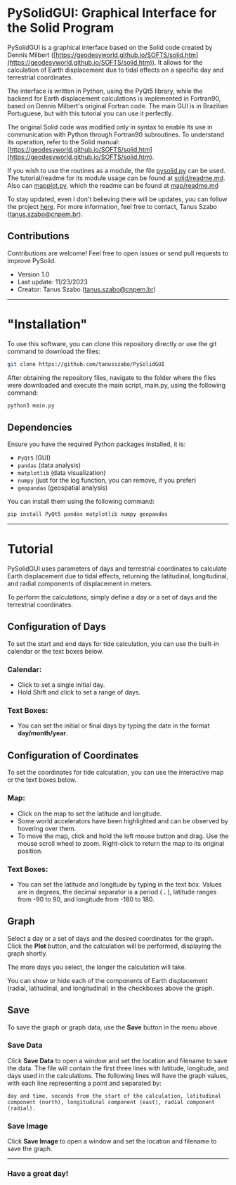 # PySolidGUI: Graphical Interface for the Solid Program

PySolidGUI is a graphical interface based on the Solid code created by Dennis Milbert ([https://geodesyworld.github.io/SOFTS/solid.htm](https://geodesyworld.github.io/SOFTS/solid.htm)). It allows for the calculation of Earth displacement due to tidal effects on a specific day and terrestrial coordinates.

The interface is written in Python, using the PyQt5 library, while the backend for Earth displacement calculations is implemented in Fortran90, based on Dennis Milbert's original Fortran code. The main GUI is in Brazilian Portuguese, but with this tutorial you can use it perfectly.

The original Solid code was modified only in syntax to enable its use in communication with Python through Fortran90 subroutines. To understand its operation, refer to the Solid manual: [https://geodesyworld.github.io/SOFTS/solid.htm](https://geodesyworld.github.io/SOFTS/solid.htm).

If you wish to use the routines as a module, the file [pysolid.py](solid/pysolid.py) can be used. The tutorial/readme for its module usage can be found at [solid/readme.md](solid/readme.md). Also can [mapplot.py](map/mapplot.py), which the readme can be found at [map/readme.md](map/readme.md)

To stay updated, even I don't believing there will be updates, you can follow the project [here](https://github.com/tanusszabo/PySolidGUI). For more information, feel free to contact, Tanus Szabo (tanus.szabo@cnpem.br).

## Contributions
Contributions are welcome! Feel free to open issues or send pull requests to improve PySolid.

- Version 1.0
- Last update: 11/23/2023
- Creator: Tanus Szabo (tanus.szabo@cnpem.br)

---
# "Installation"
To use this software, you can clone this repository directly or use the git command to download the files:
``` bash
git clone https://github.com/tanusszabo/PySolidGUI
```

After obtaining the repository files, navigate to the folder where the files were downloaded and execute the main script, main.py, using the following command:
``` bash
python3 main.py
```

## Dependencies
Ensure you have the required Python packages installed, it is:
- ```PyQt5``` (GUI)
- ```pandas``` (data analysis)
- ```matplotlib``` (data visualization)
- ```numpy``` (just for the log function, you can remove, if you prefer)
- ```geopandas``` (geospatial analysis)

You can install them using the following command:

```bash
pip install PyQt5 pandas matplotlib numpy geopandas
```

---
# Tutorial
PySolidGUI uses parameters of days and terrestrial coordinates to calculate Earth displacement due to tidal effects, returning the latitudinal, longitudinal, and radial components of displacement in meters.

To perform the calculations, simply define a day or a set of days and the terrestrial coordinates.


## Configuration of Days

To set the start and end days for tide calculation, you can use the built-in calendar or the text boxes below.

### Calendar:

- Click to set a single initial day.
- Hold Shift and click to set a range of days.

### Text Boxes:

- You can set the initial or final days by typing the date in the format **day/month/year**.


## Configuration of Coordinates

To set the coordinates for tide calculation, you can use the interactive map or the text boxes below.

### Map:

- Click on the map to set the latitude and longitude.
- Some world accelerators have been highlighted and can be observed by hovering over them.
- To move the map, click and hold the left mouse button and drag. Use the mouse scroll wheel to zoom. Right-click to return the map to its original position.

### Text Boxes:

- You can set the latitude and longitude by typing in the text box. Values are in degrees, the decimal separator is a period ( **.** ), latitude ranges from -90 to 90, and longitude from -180 to 180.

## Graph

Select a day or a set of days and the desired coordinates for the graph. Click the **Plot** button, and the calculation will be performed, displaying the graph shortly.

The more days you select, the longer the calculation will take.

You can show or hide each of the components of Earth displacement (radial, latitudinal, and longitudinal) in the checkboxes above the graph.


## Save

To save the graph or graph data, use the **Save** button in the menu above.

### Save Data

Click **Save Data** to open a window and set the location and filename to save the data. The file will contain the first three lines with latitude, longitude, and days used in the calculations. The following lines will have the graph values, with each line representing a point and separated by:

    day and time, seconds from the start of the calculation, latitudinal component (north), longitudinal component (east), radial component (radial).

### Save Image

Click **Save Image** to open a window and set the location and filename to save the graph.

---

### Have a great day!
